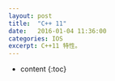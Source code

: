 ```yaml
---
layout: post
title:  "C++ 11"
date:   2016-01-04 11:36:00
categories: IOS
excerpt: C++11 特性。
---
```


* content
{:toc}

## 